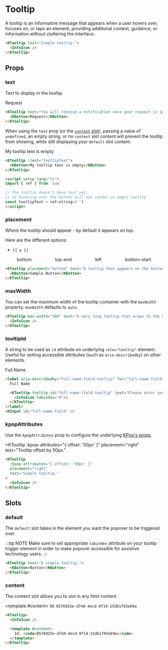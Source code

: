 # Tooltip

A tooltip is an informative message that appears when a user hovers over, focuses on, or taps an element, providing additional context, guidance, or information without cluttering the interface.

<KTooltip text="Simple tooltip.">
  <InfoIcon />
</KTooltip>

```html
<KTooltip text="Simple tooltip.">
  <InfoIcon />
</KTooltip>
```

## Props

### text

Text to display in the tooltip.

<KTooltip text="You will receive a notification once your request is approved.">
  <KButton>Request</KButton>
</KTooltip>

```html
<KTooltip text="You will receive a notification once your request is approved.">
  <KButton>Request</KButton>
</KTooltip>
```

When using the `text` prop (or the [`content` slot](#content)), passing a value of `undefined`, an empty string, or no `content` slot content will prevent the tooltip from showing, while still displaying your `default` slot content.

<KTooltip text="">
  <KButton>My tooltip text is empty</KButton>
</KTooltip>

```html
<KTooltip :text="tooltipText">
  <KButton>My tooltip text is empty</KButton>
</KTooltip>

<script setup lang="ts">
import { ref } from 'vue'

// The tooltip doesn't have text yet,
// so hovering over the button will not render an empty tooltip
const tooltipText = ref<string>('')
</script>
```

### placement

Where the tooltip should appear - by default it appears on top.

Here are the different options:

<ul>
  <li
    v-for="p in PopPlacementsArray"
    :key="p">
    <code>{{ p }}</code>
  </li>
</ul>

<div class="tooltip-container">
  <KTooltip placement="bottom" text="A tooltip that appears on the bottom.">
    <KButton>bottom</KButton>
  </KTooltip>
  <KTooltip placement="top-end" text="A tooltip that appears on the top.">
    <KButton>top-end</KButton>
  </KTooltip>
  <KTooltip placement="left" text="A tooltip that appears on the left.">
    <KButton>left</KButton>
  </KTooltip>
  <KTooltip placement="bottom-start" text="A tooltip that appears on the bottom.">
    <KButton>bottom-start</KButton>
  </KTooltip>
</div>

```html
<KTooltip placement="bottom" text="A tooltip that appears on the bottom.">
  <KButton>Sample Button</KButton>
</KTooltip>
```

### maxWidth

You can set the maximum width of the tooltip container with the `maxWidth` property. `maxWidth` defaults to `auto`.

<KTooltip max-width="300" text="A very long tooltip that wraps to the next line. Lorem ipsum dolor sit amet, consectetur adipiscing elit, sed do eiusmod tempor incididunt ut labore et dolore magna aliqua.">
  <InfoIcon />
</KTooltip>

```html
<KTooltip max-width="300" text="A very long tooltip that wraps to the next line. Lorem ipsum dolor sit amet, consectetur adipiscing elit, sed do eiusmod tempor incididunt ut labore et dolore magna aliqua.">
  <InfoIcon />
</KTooltip>
```

### tooltipId

A string to be used as `id` attribute on underlying `role="tooltip"` element. Useful for setting accessible attributes (such as `aria-describedby`) on other elements.

<label aria-describedby="full-name-field-tooltip" for="full-name-field" class="example-label">
  Full Name

  <KTooltip tooltip-id="full-name-field-tooltip" text="Please enter your full name as it appears in government documents.">
    <InfoIcon tabindex="0"/>
  </KTooltip>
</label>
<KInput id="full-name-field" />

```html
<label aria-describedby="full-name-field-tooltip" for="full-name-field">
  Full Name

  <KTooltip tooltip-id="full-name-field-tooltip" text="Please enter your full name as it appears in government documents.">
    <InfoIcon tabindex="0"/>
  </KTooltip>
</label>
<KInput id="full-name-field" />
```

### kpopAttributes

Use the `kpopAttributes` prop to configure the underlying [KPop's props](/components/popover).

<KTooltip
  :kpop-attributes="{ offset: '50px' }"
  placement="right"
  text="Tooltip offset by 50px."
>
  <InfoIcon />
</KTooltip>

```html
<KTooltip
  :kpop-attributes="{ offset: '50px' }"
  placement="right"
  text="Simple tooltip."
>
  <InfoIcon />
</KTooltip>
```

## Slots

### default

The `default` slot takes in the element you want the popover to be triggered over.

:::tip NOTE
Make sure to set appropriate `tabindex` attribute on your tooltip trigger element in order to make popover accessible for assistive technology users.
:::

```html
<KTooltip text="A simple tooltip.">
  <KButton>Button</KButton>
</KTooltip>
```

### content

The content slot allows you to slot in any html content

<KTooltip>
  <InfoIcon />

  <template #content>
    Id: <code>8576925e-d7e0-4ecd-8f14-15db1765e69a</code>
  </template>
</KTooltip>

```html
<KTooltip>
  <InfoIcon />

  <template #content>
    Id: <code>8576925e-d7e0-4ecd-8f14-15db1765e69a</code>
  </template>
</KTooltip>
```

<script setup lang="ts">
import { InfoIcon } from '@kong/icons'
import { PopPlacementsArray } from '@/types'
</script>

<style lang="scss" scoped>
.tooltip-container {
  display: flex;
  justify-content: space-around;
}

.example-label {
  display: flex;
  gap: $kui-space-40;
  margin-bottom: $kui-space-40;
}
</style>
